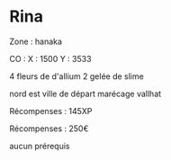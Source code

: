 # Rina

Zone : hanaka

CO : X : 1500 Y : 3533

4 fleurs de d'allium 2 gelée de slime

nord est ville de départ marécage vallhat

Récompenses : 145XP

Récompenses : 250€

aucun prérequis

